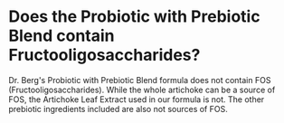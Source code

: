 # Does the Probiotic with Prebiotic Blend contain Fructooligosaccharides?

Dr. Berg's Probiotic with Prebiotic Blend formula does not contain FOS (Fructooligosaccharides). While the whole artichoke can be a source of FOS, the Artichoke Leaf Extract used in our formula is not. The other prebiotic ingredients included are also not sources of FOS.